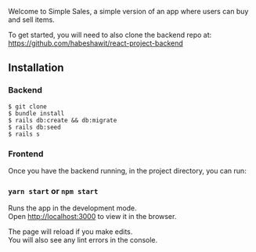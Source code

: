 Welcome to Simple Sales, a simple version of an app where users can buy and sell items. 

To get started, you will need to also clone the backend repo at: https://github.com/habeshawit/react-project-backend

## Installation

### Backend
```
$ git clone 
$ bundle install
$ rails db:create && db:migrate
$ rails db:seed
$ rails s
```

### Frontend

Once you have the backend running, in the project directory, you can run:

### `yarn start` or `npm start`

Runs the app in the development mode.\
Open [http://localhost:3000](http://localhost:3000) to view it in the browser.

The page will reload if you make edits.\
You will also see any lint errors in the console.
